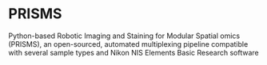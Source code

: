 # PRISMS
Python-based Robotic Imaging and Staining for Modular Spatial omics (PRISMS), an open-sourced, automated multiplexing pipeline compatible with several sample types and Nikon NIS Elements Basic Research software

